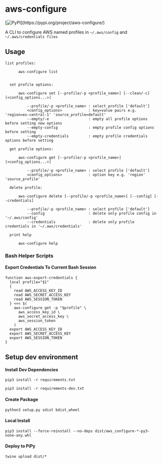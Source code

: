 # aws-configure

[![PyPI](https://img.shields.io/pypi/v/aws-configure?)](https://pypi.org/project/aws-configure/)

A CLI to configure AWS named profiles in `~/.aws/config` and `~/.aws/credentials files`

## Usage
```
list profiles:

      aws-configure list
      

  set profile options:

      aws-configure set [--profile/-p <profile_name>] [--clean/-c] [<config_options...>]

          --profile/-p <profile_name> : select profile ['default']
          <config_options>            : key=value pairs e.g. 'region=eu-central-1' 'source_profile=default'
          --empty/-e                  : empty all profile options before setting new options
          --empty-config              : empty profile config options before setting
          --empty-credentials         : empty profile credentials options before setting

  get profile options:

      aws-configure get [--profile/-p <profile_name>] [<config_options...>]

          --profile/-p <profile_name> : select profile ['default']
          <config_options>            : option key e.g. 'region' 'source_profile'

  delete profile:

      aws-configure delete [--profile/-p <profile_name>] [--config] [--credentials]

          --profile/-p <profile_name> : select profile ['default']
          --config                    : delete only profile config in '~/.aws/config'
          --credentials               : delete only profile credentials in '~/.aws/credentials'

  print help

      aws-configure help
```

### Bash Helper Scripts
#### Export Credentials To Current Bash Session
```
function aws-export-credentials {
  local profile="$1"
  { 
    read AWS_ACCESS_KEY_ID 
    read AWS_SECRET_ACCESS_KEY 
    read AWS_SESSION_TOKEN
  } <<< $(
    aws-configure get -p "$profile" \
      aws_access_key_id \
      aws_secret_access_key \
      aws_session_token
    )
  export AWS_ACCESS_KEY_ID 
  export AWS_SECRET_ACCESS_KEY 
  export AWS_SESSION_TOKEN
}
```

## Setup dev environment

#### Install Dev Dependencies
`pip3 install -r requirements.txt`

`pip3 install -r requirements-dev.txt`

#### Create Package
`python3 setup.py sdist bdist_wheel`

#### Local Install
`pip3 install --force-reinstall --no-deps dist/aws_configure-*-py3-none-any.whl`

#### Deploy to PiPy
`twine upload dist/*`
